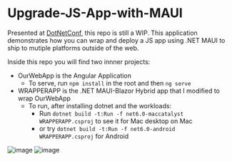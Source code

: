 # Upgrade-JS-App-with-MAUI

Presented at [DotNetConf](https://github.com/dotnet-presentations/dotNETConf), this repo is still a WIP. This application demonstrates how you can wrap and deploy a JS app using .NET MAUI to ship to mutiple platforms outside of the web.

Inside this repo you will find two innner projects:
- OurWebApp is the Angular Application
  - To serve, run `npm install` in the root and then `ng serve`
- WRAPPERAPP is the .NET MAUI-Blazor Hybrid app that I modified to wrap OurWebApp
  - To run, after installing dotnet and the workloads:
    - Run `dotnet build -t:Run -f net6.0-maccatalyst WRAPPERAPP.csproj` to see it for Mac desktop on Mac
    - or try `dotnet build -t:Run -f net6.0-android WRAPPERAPP.csproj` for Android

![image](https://user-images.githubusercontent.com/1058831/185188315-e2616575-4804-4689-8b95-36979cd243d2.png)
![image](https://user-images.githubusercontent.com/1058831/185188344-00c8ff45-0cab-45c9-9b98-a7b70078b75a.png)
